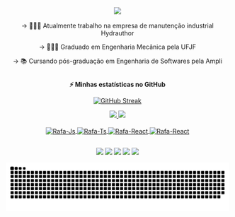 
<div align="center">

<!-- SECTION 01: BANNER -->
<img src="https://capsule-render.vercel.app/api?type=waving&color=gradient&height=250&section=header&text=Camilo%20Carvalho&animation=scaleIn&fontSize=70&fontAlignY=35&desc=%20Software%20Developer/Engineer&descAlignY=50" />     

<!-- ![Banner](https://github.com/CamiloACarvalho/CamiloACarvalho/blob/master/src/assets/header.png) -->

 -> 👨🏼‍🔧 Atualmente trabalho na empresa de manutenção industrial Hydrauthor
  
 -> 👨🏼‍🎓 Graduado em Engenharia Mecânica pela UFJF
  
 -> 📚 Cursando pós-graduação em Engenharia de Softwares pela Ampli

  ##
  
  <!-- GitHub stats -->
<b>⚡ Minhas estatísticas no GitHub </b>
  
[![GitHub Streak](https://github-readme-streak-stats.herokuapp.com?user=CamiloACarvalho&theme=highcontrast&hide_border=true)](https://git.io/streak-stats)

<div align="center">
  <a href="https://github.com/CamiloACarvalho">
  <img height="180em" src="https://github-readme-stats.vercel.app/api?username=CamiloACarvalho&show_icons=true&theme=chartreuse-dark&include_all_commits=true&count_private=true"/>
  <img height="180em" src="https://github-readme-stats.vercel.app/api/top-langs/?username=CamiloACarvalho&layout=compact&langs_count=7&theme=chartreuse-dark"/>
</div>

<div style="display: inline_block"><br>
  <img align="center" alt="Rafa-Js" height="40" width="40" src="https://cdn.jsdelivr.net/gh/devicons/devicon/icons/c/c-original.svg" />
  <img align="center" alt="Rafa-Ts" height="40" width="40" src="https://cdn.jsdelivr.net/gh/devicons/devicon/icons/java/java-original-wordmark.svg" />
  <img align="center" alt="Rafa-React" height="40" width="40" src="https://cdn.jsdelivr.net/gh/devicons/devicon/icons/python/python-original-wordmark.svg" />
  <img align="center" alt="Rafa-React" height="40" width="40" src="https://cdn.jsdelivr.net/gh/devicons/devicon/icons/matlab/matlab-original.svg" />
  
  ##
 
<div>
    <a href="mailto:camilo.carvalho@engenharia.ufjf.br"><img src="https://img.shields.io/badge/Gmail-D14836?style=for-the-badge&logo=gmail&logoColor=white" target="_blank"></a>
    <a href="https://www.linkedin.com/in/camiloaugustocarvalho/" target="_blank"><img src="https://img.shields.io/badge/LinkedIn-0077B5?style=for-the-badge&logo=linkedin&logoColor=white" target="_blank"></a> 
    <a href="https://www.instagram.com/camilocarv_/" target="_blank"><img src="https://img.shields.io/badge/Instagram-E4405F?style=for-the-badge&logo=instagram&logoColor=white" target="_blank"></a>
    <a href="https://www.facebook.com/camiloaugusto.carvalho" target="_blank"><img src="https://img.shields.io/badge/Facebook-1877F2?style=for-the-badge&logo=facebook&logoColor=white" target="_blank"></a>
    <a href="https://www.youtube.com/channel/UCwu_OmIM8rZqs2IKi2oJ5ow" target="_blank"><img src="https://img.shields.io/badge/YouTube-FF0000?style=for-the-badge&logo=youtube&logoColor=white" target="_blank"></a>
  
  ![Snake animation](https://github.com/CamiloACarvalho/CamiloACarvalho/blob/output/github-contribution-grid-snake.svg)
    
</div>
    
    
